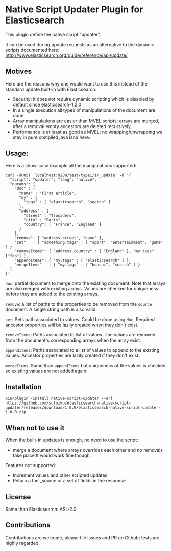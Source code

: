 Native Script Updater Plugin for Elasticsearch
==============================================

This plugin define the native script "updater".

It can be used during update requests as an alternative to the dynamic scripts
documented here: http://www.elasticsearch.org/guide/reference/api/update/

Motives
-------
Here are the reasons why one would want to use this instead of the
standard update built-in with Elasticsearch:

* Security: it does not require dynamic scripting which is disabled by default
  since elasticsearch-1.2.0
* In a single execution all types of manipulations of the document are
  done
* Array manipulations are easier than MVEL scripts: arrays are
  merged, after a removal empty ancestors are deleted recursively.
* Performance is at least as good as MVEL: no wrapping/unwrapping we stay in pure
  compiled java land here.

Usage:
------
Here is a show-case example all the manipulations supported:
```
curl -XPOST 'localhost:9200/test/type1/1/_update' -d '{
  "script": "updater", "lang": "native",
  "params": {
    "doc" : {
      "name" : "First article",
      "my" : {
        "tags" : [ "elasticsearch", "search" ]
      },
      "address" : {
        "street" : "Trocadero",
        "city" : "Paris",
        "country": [ "France", "England" ]
      }
    },
    "remove": [ "address.street", "name" ],
    "set"   : { "something.tags" : [ "sport", "entertainment", "game" ] }
    "removeItems": { "address.country" : [ "England" ], "my.tags": ["foo"] },
    "appendItems": { "my.tags" : [ "elasticsearch" ] },
    "mergeItems"   : { "my.tags" : [ "bonsai", "search" ] }
  }
}'
```

`doc`: partial document to merge onto the existing document. Note that
arrays are also merged with existing arrays. Values are checked for
uniqueness before they are added to the existing arrays.

`remove`: a list of paths to the properties to be removed from the
`source` document. A single string path is also valid.

`set`: Sets path associated to values. Could be done using `doc`.
Required ancestor properties will be lazily created when they don't exist.

`removeItems`: Paths associated to list of values. The values are
removed from the document's corresponding arrays when the array exist.

`appendItems`: Paths associated to a list of values to append to the
existing values. Ancestor properties are lazily created if they don't
exist.

`mergeItems`: Same than `appendItems` but uniqueness of the values is
checked so existing values are not added again.

Installation
------------
```
bin/plugin -install native-script-updater --url https://github.com/sutoiku/elasticsearch-native-script-updater/releases/download/1.0.0/elasticsearch-native-script-updater-1.0.0.zip
```

When not to use it
------------------
When the built-in updates is enough, no need to use the script:
* merge a document where arrays overrides each other and no removals take place
It would work fine though.

Features not supported:
* Increment values and other scripted updates
* Return a the \_source or a set of fields in the response

License
-------
Same than Elasticsearch: ASL-2.0

Contributions
-------------
Contributions are welcome, please file issues and PR on Github; tests are
highly regarded.
